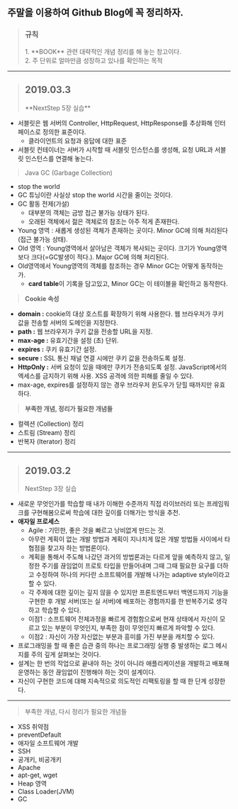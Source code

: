 ## 주말을 이용하여 Github Blog에 꼭 정리하자.
> <h3>규칙</h3>
> 1. **BOOK** 관련 대략적인 개념 정리를 해 놓는 창고이다.<br/>
> 2. 주 단위로 얼마만큼 성장하고 있나를 확인하는 목적<br/>
---

> <h2>2019.03.3</h2>
> **NextStep 5장 실습**
- 서블릿은 웹 서버의 Controller, HttpRequest, HttpResponse를 추상화해 인터페이스로 정의한 표준이다.
	- 클라이언트의 요청과 응답에 대한 표준
- 서블릿 컨테이너는 서버가 시작할 때 서블릿 인스턴스를 생성해, 요청 URL과 서블릿 인스턴스를 연결해 놓는다.

> Java GC (Garbage Collection)
- stop the world
- GC 튜닝이란 사실상 stop the world 시간을 줄이는 것이다.
- GC 활동 전제(가설)
	- 대부분의 객체는 금방 접근 불가능 상태가 된다.
	- 오래된 객체에서 젊은 객체로의 참조는 아주 적게 존재한다.
- Young 영역 : 새롭게 생성된 객체가 존재하는 곳이다. Minor GC에 의해 처리된다(접근 불가능 상태).
- Old 영역 : Young영역에서 살아남은 객체가 복사되는 곳이다. 크기가 Young영역보다 크다(=GC발생이 적다.). Major GC에 의해 처리된다.
- Old영역에서 Young영역의 객체를 참조하는 경우 Minor GC는 어떻게 동작하는가.
	- **card table**이 기록을 담고있고, Minor GC는 이 테이블을 확인하고 동작한다.

> **Cookie 속성**
- **domain :** cookie의 대상 호스트를 확장하기 위해 사용한다. 웹 브라우저가 쿠키 값을 전송할 서버의 도메인을 지정한다.
- **path :** 웹 브라우저가 쿠키 값을 전송할 URL을 지정.
- **max-age :** 유효기간을 설정 (초) 단위.
- **expires :** 쿠키 유효기간 설정.
- **secure :** SSL 통신 채널 연결 시에만 쿠키 값을 전송하도록 설정.
- **HttpOnly :** 서버 요청이 있을 때에만 쿠키가 전송되도록 설정. JavaScript에서의 엑세스를 금지하기 위해 사용. XSS 공격에 의한 피해를 줄일 수 있다.
- max-age, expires를 설정하지 않는 경우 브라우저 윈도우가 닫힐 때까지만 유효하다.<br/>

> **부족한 개념, 정리가 필요한 개념들**
- 컬렉션 (Collection) 정리
- 스트림 (Stream<E>) 정리
- 반복자 (Iterator) 정리

---
> <h2>2019.03.2</h2>
> NextStep 3장 실습
- 새로운 무엇인가를 학습할 때 내가 이해한 수준까지 직접 라이브러리 또는 프레임워크를 구현해봄으로써 학습에 대한 깊이를 더해가는 방식을 추천.
- **애자일 프로세스**
	- Agile : 기민한, 좋은 것을 빠르고 낭비없게 만드는 것.
	- 아무런 계획이 없는 개발 방법과 계획이 지나치게 많은 개발 방법들 사이에서 타협점을 찾고자 하는 방법론이다.
	- 계획을 통해서 주도해 나갔던 과거의 방법론과는 다르게 앞을 예측하지 않고, 일정한 주기를 끊임없이 프로토 타입을 만들어내며 그때 그때 필요한 요구를 더하고 수정하여 하나의 커다란 소프트웨어를 개발해 나가는 adaptive style이라고 할 수 있다.
	- 각 주제에 대한 깊이는 깊지 않을 수 있지만 프론트엔드부터 백엔드까지 기능을 구현한 후 개발 서버(또는 실 서버)에 배포하는 경험까지를 한 반복주기로 생각하고 학습할 수 있다.
	- 이점1 : 소프트웨어 전체과정을 빠르게 경험함으로써 현재 상태에서 자신이 모르고 있는 부분이 무엇인지, 부족한 점이 무엇인지 빠르게 파악할 수 있다.
	- 이점2 : 자신이 가장 자신없는 부분과 흥미를 가진 부분을 캐치할 수 있다.
- 프로그래밍을 할 때 좋은 습관 중의 하나는 프로그래밍 실행 중 발생하는 로그 메시지를 주의 깊게 살펴보는 것이다.
- 설계는 한 번의 작업으로 끝내야 하는 것이 아니라 애플리케이션을 개발하고 배포해 운영하는 동안 끊임없이 진행해야 하는 것이 설계이다.
- 자신이 구현한 코드에 대해 지속적으로 의도적인 리팩토링을 할 때 한 단계 성장한다.

---
> 부족한 개념, 다시 정리가 필요한 개념들
- XSS 취약점
- preventDefault
- 애자일 소프트웨어 개발
- SSH
- 공개키, 비공개키
- Apache
- apt-get, wget
- Heap 영역
- Class Loader(JVM)
- GC
